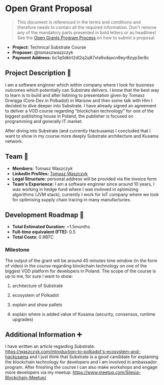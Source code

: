 # Open Grant Proposal

> This document is referenced in the terms and conditions and therefore needs to contain all the required information. Don't remove any of the mandatory parts presented in bold letters or as headlines! See the [Open Grants Program Process](https://github.com/w3f/Open-Grants-Program/blob/master/README_2.md) on how to submit a proposal.

* **Project:** Technical Substrate Course
* **Proposer:** @tomaszwaszczyk
* **Payment Address:** bc1q0dklrl2dl2q2q87xls6vdqxcn9eyr8zyp3er8c

## Project Description :page_facing_up:

I am a software enginner which within company where I look for business outcomes which potentially can Substrate delivers. I know that the best way to learn is to build and after listining to presentation given by Tomasz Drwięga (Core Dev in Polkadot) in Warsow and then some talk with Him I decided to dive deeper into Substrate. I have already signed an agreement to deliver a VOD course regarding "blockchain technology" for one of the biggest publishing house in Poland, the publisher is focused on programming and generally IT market.

After diving into Substrate (and currently Hackusama) I concluded that I want to show in my course more deeply Substrate architecture and Kusama network.

## Team :busts_in_silhouette:

* **Members:** Tomasz Waszczyk
* **LinkedIn Profiles:** [Tomasz Waszczyk](https://www.linkedin.com/in/tomaszwaszczyk)
* **Legal Structure:** personal address will be provided via the invoice form
* **Team's Experience:** I am a software enginner since around 10 years, I was working in hedge fund where I was invloved in optimizing algorithms (JVM stack), currently I work for IoT company where we look for optimising supply chain tracing in many manufacturies.

## Development Roadmap :nut_and_bolt: 

* **Total Estimated Duration:** ~1.5months
* **Full-time equivalent (FTE):**  0.5
* **Total Costs:** 0.9BTC

### Milestone

The output of the grant will be around 45 minutes time window (in the form of video) in the course regarding blockchain technology on one of the biggest VOD platform for developers in Poland. The scope of the course is up to me, for sure I want to show:

1. architecture of Substrate

2. ecosystem of Polkadot

3. explain and show pallets

4. explain where is added value of Kusama (security, consensus, runtime upgrades)

## Additional Information :heavy_plus_sign:

I have written an article regarding Substrate: https://waszczyk.com/introduction-to-polkadot's-ecosystem-and-hackusama and I just think that Substrate is a good candidate for explaining the blockchain technology for developers and I am involved in ambassador program. After finishing the course I can also make workshops and engage more developers via my meetup: https://www.meetup.com/Silesia-Blockchain-Meetup/
